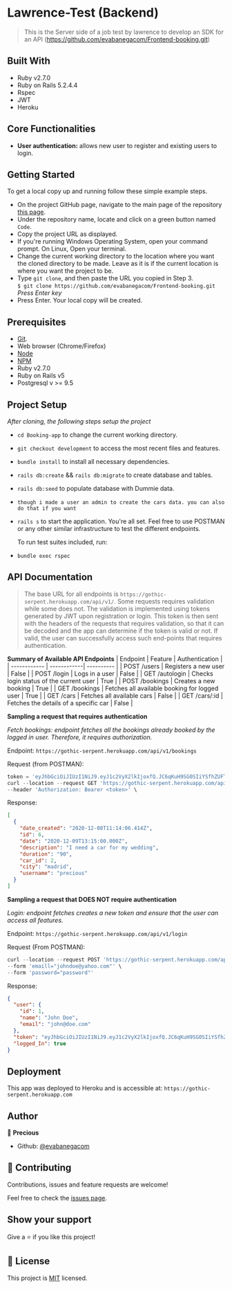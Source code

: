 # Lawrence-Test (Backend)

> This is the Server side of a job test by lawrence to develop an SDK for an API (https://github.com/evabanegacom/Frontend-booking.git)

## Built With

- Ruby v2.7.0
- Ruby on Rails 5.2.4.4
- Rspec
- JWT
- Heroku

## Core Functionalities

- **User authentication:** allows new user to register and existing users to login.

## Getting Started

To get a local copy up and running follow these simple example steps.

- On the project GitHub page, navigate to the main page of the repository [this page](https://github.com/evabanegacom/Frontend-booking.git).
- Under the repository name, locate and click on a green button named `Code`.
- Copy the project URL as displayed.
- If you're running Windows Operating System, open your command prompt. On Linux, Open your terminal.
- Change the current working directory to the location where you want the cloned directory to be made. Leave as it is if the current location is where you want the project to be.
- Type `git clone`, and then paste the URL you copied in Step 3.<br>
  `$ git clone https://github.com/evabanegacom/Frontend-booking.git` <em>Press Enter key</em><br>
- Press Enter. Your local copy will be created.

## Prerequisites

- [Git](https://gist.github.com/derhuerst/1b15ff4652a867391f03).
- Web browser (Chrome/Firefox)
- [Node](https://nodejs.org/en/)
- [NPM](https://www.npmjs.com/get-npm)
- Ruby v2.7.0
- Ruby on Rails v5
- Postgresql v >= 9.5

## Project Setup

_After cloning, the following steps setup the project_

- `cd Booking-app` to change the current working directory.
- `git checkout development` to access the most recent files and features.
- `bundle install` to install all necessary dependencies.
- `rails db:create` && `rails db:migrate` to create database and tables.
- `rails db:seed` to populate database with Dummie data.
- `though i made a user an admin to create the cars data. you can also do that if you want`
- `rails s` to start the application. You're all set.
  Feel free to use POSTMAN or any other similar infrastructure to test the different endpoints.

  To run test suites included, run:

- `bundle exec rspec`

## API Documentation

> The base URL for all endpoints is `https://gothic-serpent.herokuapp.com/api/v1/`. Some requests requires validation while some does not. The validation is implemented using tokens generated by JWT upon registration or login. This token is then sent with the headers of the requests that requires validation, so that it can be decoded and the app can determine if the token is valid or not. If valid, the user can successfully access such end-points that requires authentication.

**Summary of Available API Endpoints**
| Endpoint | Feature | Authentication |
| ------------ | ------------| ---------- |
| POST /users | Registers a new user | False |
| POST /login | Logs in a user | False |
| GET /autologin | Checks login status of the current user | True |
| POST /bookings | Creates a new booking | True |
| GET /bookings | Fetches all available booking for logged user | True |
| GET /cars | Fetches all available cars | False |
| GET /cars/:id | Fetches the details of a specific car | False |

**Sampling a request that requires authentication**

_Fetch bookings: endpoint fetches all the bookings already booked by the logged in user. Therefore, it requires authorization._

Endpoint: `https://gothic-serpent.herokuapp.com/api/v1/bookings`

Request (from POSTMAN):

```js
token = 'eyJhbGciOiJIUzI1NiJ9.eyJ1c2VyX2lkIjoxfQ.JC6qKuH9SG0SIiYSfhZUFTtirxN9Q47buLk0DPFFFzE'
curl --location --request GET 'https://gothic-serpent.herokuapp.com/api/v1/bookings' \
--header 'Authorization: Bearer <token>' \
```

Response:

```json
[
  {
    "date_created": "2020-12-08T11:14:06.414Z",
    "id": 6,
    "date": "2020-12-09T13:15:00.000Z",
    "description": "I need a car for my wedding",
    "duration": "90",
    "car_id": 2,
    "city": "madrid",
    "username": "precious"
  }
]
```

**Sampling a request that DOES NOT require authentication**

_Login: endpoint fetches creates a new token and ensure that the user can access all features._

Endpoint: `https://gothic-serpent.herokuapp.com/api/v1/login`

Request (From POSTMAN):

```js
curl --location --request POST 'https://gothic-serpent.herokuapp.com/api/v1/login' \
--form 'emaill="johndoe@yahoo.com"' \
--form 'password="password"'
```

Response:

```json
{
  "user": {
    "id": 1,
    "name": "John Doe",
    "email": "john@doe.com"
  },
  "token": "eyJhbGciOiJIUzI1NiJ9.eyJ1c2VyX2lkIjoxfQ.JC6qKuH9SG0SIiYSfhZUFTtirxN9Q47buLk0DPFFFzE",
  "logged_In": true
}
```

## Deployment

This app was deployed to Heroku and is accessible at: `https://gothic-serpent.herokuapp.com`

## Author

👤 **Precious**

- Github: [@evabanegacom](https://github.com/evabanegacom)

## 🤝 Contributing

Contributions, issues and feature requests are welcome!

Feel free to check the [issues page](https://github.com/evabanegacom/Booking-app/issues/).

## Show your support

Give a ⭐️ if you like this project!

## 📝 License

This project is [MIT](/LICENSE) licensed.